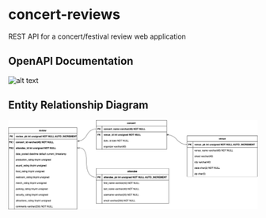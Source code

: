 # concert-reviews
REST API for a concert/festival review web application

## OpenAPI Documentation
![alt text](https://i.ibb.co/Lpf6gXk/Screen-Shot-2022-02-16-at-4-57-32-PM.png)

## Entity Relationship Diagram

![alt text](https://github.com/DukesGuy/concert-reviews/blob/main/ConcertReview-ERDiagram.png?raw=true)
